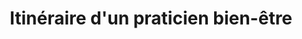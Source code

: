 ---
mediaType: video
title: "Itinéraire d'un praticien bien-être"
description: Entretien de Jean-Philippe, fondateur de Mon Corps Libéré, dans l'emission Un jour, une entreprise, sur Radio Caraïbes International.
url:  https://youtu.be/U62QrEGJ--M?si=67veZYBYZ1HKSAzb
thumbnails:
    small:
        url: /images/medias/podcasts/podcast_2.png
        width: 320
        height: 180
    medium:
        url: /images/medias/podcasts/podcast_2.png
        width: 480
        height: 360
    standard:
        url: /images/medias/podcasts/podcast_2.png
        width: 640
        height: 480
    highres:
        url: /images/medias/podcasts/podcast_2.png
        width: 1280
        height: 720
tags: 
    - vidéo
    - audio
privacyStatus: private
short: false
---